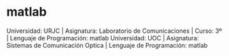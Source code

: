 # matlab
Universidad: URJC | Asignatura: Laboratorio de Comunicaciones | Curso: 3º | Lenguaje de Programación: matlab
Universidad: UOC | Asignatura: Sistemas de Comunicación Optica | Lenguaje de Programación: matlab

